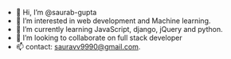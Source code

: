 - 👋 Hi, I’m @saurab-gupta
- 👀 I’m interested in web development and Machine learning.
- 🌱 I’m currently learning JavaScript, django, jQuery and python.
- 💞️ I’m looking to collaborate on full stack developer 
- 📫 contact: sauravv9990@gmail.com.

<!---
saurab-gupta/saurab-gupta is a ✨ special ✨ repository because its `README.md` (this file) appears on your GitHub profile.
You can click the Preview link to take a look at your changes.
--->
